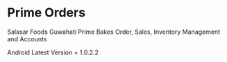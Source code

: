 # Prime Orders

Salasar Foods Guwahati Prime Bakes Order, Sales, Inventory Management and Accounts

Android Latest Version = 1.0.2.2
